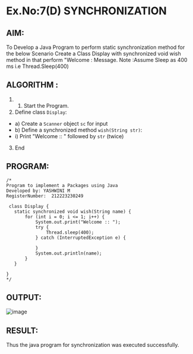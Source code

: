 # Ex.No:7(D) SYNCHRONIZATION
## AIM:
 To Develop a Java Program to perform static synchronization method for the below Scenario Create a Class Display with synchronized void wish method in that perform "Welcome : Message. Note :Assume Sleep as 400 ms i.e Thread.Sleep(400)
 
## ALGORITHM :
1.	1.	Start the Program.
2.	Define class `Display`:
-	a) Create a `Scanner` object `sc` for input
-	b) Define a synchronized method `wish(String str)`:
- i) Print "Welcome :: " followed by `str` (twice)
3.	End



## PROGRAM:
 ```
/*
Program to implement a Packages using Java
Developed by: YASHWINI M
RegisterNumber:  212223230249

  class Display {
	static synchronized void wish(String name) {
		for (int i = 0; i <= 1; i++) {
			System.out.print("Welcome :: ");
			try {
				Thread.sleep(400);
			} catch (InterruptedException e) {

			}
			System.out.println(name);
		}
	}

}
*/
```

## OUTPUT:
![image](https://github.com/user-attachments/assets/f210467a-7a2d-4816-8146-52ca79b30af1)

## RESULT:
Thus the java program for synchronization was executed successfully.
